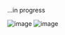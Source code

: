 ...in progress

![image](https://user-images.githubusercontent.com/11574166/148306131-fc7ef566-e650-45c9-97a4-9fed400239e0.png)
![image](https://user-images.githubusercontent.com/11574166/148306186-d5791f62-d400-4d43-8328-3d692cc74b1f.png)

